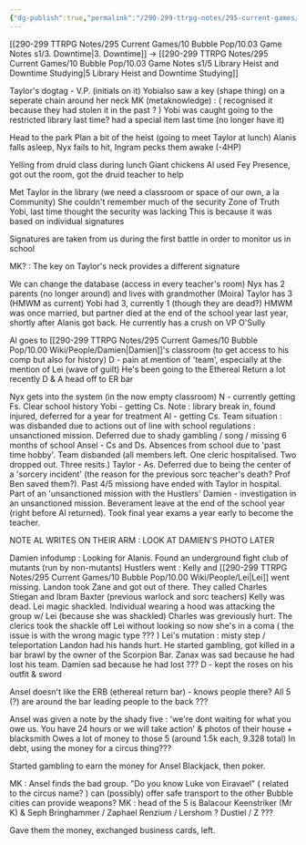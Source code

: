 ```yaml
---
{"dg-publish":true,"permalink":"/290-299-ttrpg-notes/295-current-games/10-bubble-pop/10-03-game-notes-s1/4-chickens-and-shady-deals/"}
---
```



[[290-299 TTRPG Notes/295 Current Games/10 Bubble Pop/10.03 Game Notes s1/3. Downtime\|3. Downtime]] -> [[290-299 TTRPG Notes/295 Current Games/10 Bubble Pop/10.03 Game Notes s1/5 Library Heist and Downtime Studying\|5 Library Heist and Downtime Studying]]

Taylor's dogtag - V.P. (initials on it)
	Yobialso saw a key (shape thing) on a seperate chain around her neck
		MK (metaknowledge) : ( recognised it because they had stolen it in the past ? )
		 Yobi was caught going to the restricted library last time?
		 had a special item last time (no longer have it)
		 
Head to the park
Plan a bit of the heist (going to meet Taylor at lunch)
Alanis falls asleep, Nyx fails to hit, Ingram pecks them awake (-4HP)

Yelling from druid class during lunch
Giant chickens
Al used Fey Presence, got out the room, got the druid teacher to help

Met Taylor in the library (we need a classroom or space of our own, a la Community)
She couldn't remember much of the security
	Zone of Truth
Yobi, last time thought the security was lacking
	This is because it was based on individual signatures

Signatures are taken from us during the first battle in order to monitor us in school

MK? : The key on Taylor's neck provides a different signature

We can change the database (access in every teacher's room)
Nyx has 2 parents (no longer around) and lives with grandmother (Moira)
Taylor has 3 (HMWM as current)
Yobi had 3, currently 1 (though they are dead?)
HMWM was once married, but partner died at the end of the school year last year, shortly after Alanis got back. He currently has a crush on VP O'Sully

Al goes to [[290-299 TTRPG Notes/295 Current Games/10 Bubble Pop/10.00 Wiki/People/Damien\|Damien]]'s classroom (to get access to his comp but also for history)
D - pain at mention of 'team', especially at the mention of Lei (wave of guilt)
He's been going to the Ethereal Return a lot recently
D & A head off to ER bar

Nyx gets into the system (in the now empty classroom)
N - currently getting Fs. Clear school history
Yobi - getting Cs. Note : library break in, found injured, deferred for a year for treatment
Al - getting Cs. Team situation : was disbanded due to actions out of line with school regulations : unsanctioned mission. Deferred due to shady gambling / song / missing 6 months of school
Ansel - Cs and Ds. Absences from school due to 'past time hobby'. Team disbanded (all members left. One cleric hospitalised. Two dropped out. Three resits.)
Taylor - As. Deferred due to being the center of a 'sorcery incident' (the reason for the previous sorc teacher's death? Prof Ben saved them?). Past 4/5 missiong have ended with Taylor in hospital. Part of an 'unsanctioned mission with the Hustlers'
Damien - investigation in an unsanctioned mission. Beverament leave at the end of the school year (right before Al returned). Took final year exams a year early to become the teacher.

NOTE AL WRITES ON THEIR ARM : LOOK AT DAMIEN'S PHOTO LATER

Damien infodump :
Looking for Alanis. Found an underground fight club of mutants (run by non-mutants)
Hustlers went : Kelly and [[290-299 TTRPG Notes/295 Current Games/10 Bubble Pop/10.00 Wiki/People/Lei\|Lei]] went missing. Landon took Zane and got out of there. 
They called Charles Stiegan and Ibram Baxter (previous warlock and sorc teachers)
Kelly was dead. Lei magic shackled. Individual wearing a hood was attacking the group w/ Lei (because she was shackled)
Charles was greviously hurt.
The clerics took the shackle off Lei without looking so now she's in a coma ( the issue is with the wrong magic type ??? )
	Lei's mutation : misty step / teleportation
Landon had his hands hurt. He started gambling, got killed in a bar brawl by the owner of the Scorpion Bar.
Zanax was sad because he had lost his team. 
Damien sad because he had lost ???
D - kept the roses on his outfit & sword

Ansel doesn't like the ERB (ethereal return bar) - knows people there?
All 5 (?) are around the bar
	leading people to the back ???
	
Ansel was given a note by the shady five : 'we're dont waiting for what you owe us. You have 24 hours or we will take action' & photos of their house + blacksmith
Owes a lot of money to those 5 (around 1.5k each, 9.328 total)
In debt, using the money for a circus thing???

Started gambling to earn the money for Ansel
Blackjack, then poker. 

MK : Ansel finds the bad group.
	"Do you know Luke von Eiravael"
	( related to the circus name? )
	can (possibly) offer safe transport to the other Bubble cities
	can provide weapons?
MK : head of the 5 is Balacour Keenstriker (Mr K)
	& Seph Bringhammer / Zaphael Renzium / Lershom ? Dustiel / Z ???

Gave them the money, exchanged business cards, left.